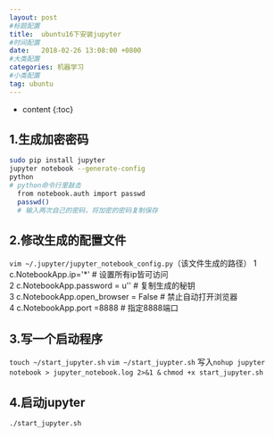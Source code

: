 ```yaml
---
layout: post
#标题配置
title:  ubuntu16下安装jupyter
#时间配置
date:   2018-02-26 13:08:00 +0800
#大类配置
categories: 机器学习
#小类配置
tag: ubuntu
---
```


* content
{:toc}

## 1.生成加密密码

```bash
sudo pip install jupyter
jupyter notebook --generate-config
python
# python命令行里敲击
  from notebook.auth import passwd 
  passwd()
  # 输入两次自己的密码，将加密的密码复制保存
```

## 2.修改生成的配置文件

`vim ~/.jupyter/jupyter_notebook_config.py`（该文件生成的路径）
1 c.NotebookApp.ip='*'                          # 设置所有ip皆可访问  
2 c.NotebookApp.password = u''                  # 复制生成的秘钥  
3 c.NotebookApp.open_browser = False            # 禁止自动打开浏览器  
4 c.NotebookApp.port =8888                      # 指定8888端口 
 

## 3.写一个启动程序
`touch ~/start_jupyter.sh`
`vim ~/start_juypter.sh`
写入`nohup jupyter notebook > jupyter_notebook.log 2>&1 &`
`chmod +x start_jupyter.sh`

## 4.启动jupyter
`./start_jupyter.sh`
